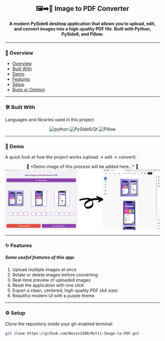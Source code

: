 
<h2 align="center">🖼️➡️📄 Image to PDF Converter</h2> 
<h4 align="center">A modern PySide6 desktop application that allows you to upload, edit, and convert images into a high-quality PDF file. Built with <strong>Python, PySide6, and Pillow</strong>.</h4>

---

### 📑 Overview
- [Overview](#-overview)
- [Built With](#-built-with)
- [Demo](#-demo)
- [Features](#-features)
- [Setup](#-setup)
- [Bugs or Opinion](#-bugs-or-opinion)

---

### 🛠 Built With
<p>Languages and libraries used in this project:</p>

<p align="center">
<img src="https://hugovk.github.io/python-logos/img/EuroPython%20Society.png" alt="python" width="70" height="70"/>
<img src="https://www.pythonguis.com/static/images/libraries/pyside6.png" alt="PySide6/Qt" width="140" height="70"/>
<img src="https://python-pillow.github.io/assets/images/pillow-logo-248x250.png" alt="Pillow" width="70" height="70"/>
</p>

---

### 🎥 Demo
A quick look at how the project works (upload → edit → convert).  
<p align="center">
🚧 *Demo image of this process will be added here...* 🚧
<img src="./assets/Demo.png" alt="Pillow"/>
</p>

---

### ✨ Features
<h5>Some useful features of this app:</h5>

1. Upload multiple images at once  
2. Rotate or delete images before converting  
3. Real-time preview of uploaded images  
4. Reset the application with one click  
5. Export a clean, centered, high-quality PDF (A4 size)  
6. Beautiful modern UI with a purple theme  

---

### ⚙️ Setup
Clone the repository inside your git-enabled terminal:
```bash
git clone https://github.com/Novin1380/Multi-Image-to-PDF.git

